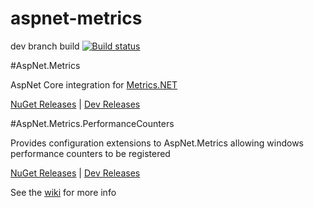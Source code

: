 # aspnet-metrics

dev branch build [![Build status](https://ci.appveyor.com/api/projects/status/mj9wj9m5hq5g0mh9/branch/dev?svg=true)](https://ci.appveyor.com/project/alhardy/aspnet-metrics/branch/dev)

#AspNet.Metrics

AspNet Core integration for [Metrics.NET](https://github.com/Recognos/Metrics.NET)

[NuGet Releases](https://www.nuget.org/packages/AspNet.Metrics/) | 
[Dev Releases](https://www.myget.org/feed/alhardy/package/nuget/AspNet.Metrics)

#AspNet.Metrics.PerformanceCounters

Provides configuration extensions to AspNet.Metrics allowing windows performance counters to be registered 

[NuGet Releases](https://www.nuget.org/packages/AspNet.Metrics.PerformanceCounters/) | 
[Dev Releases](https://www.myget.org/feed/alhardy/package/nuget/AspNet.Metrics.PerformanceCounters)

See the [wiki](https://github.com/alhardy/aspnet-metrics/wiki) for more info
